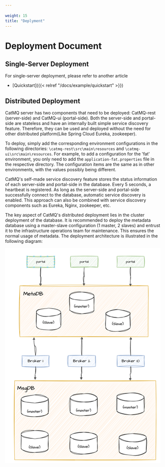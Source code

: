 ```yaml
---

weight: 15
title: "Deplyment"
---
```



# Deployment Document

## Single-Server Deployment
For single-server deployment, please refer to another article 
- [Quickstart]({{< relref "/docs/example/quickstart" >}})

## Distributed Deployment
CatMQ server has two components that need to be deployed: CatMQ-rest (server-side) and CatMQ-ui (portal-side). Both the server-side and portal-side are stateless and have an internally built simple service discovery feature. Therefore, they can be used and deployed without the need for other distributed platform(Like Spring Cloud Eureka, zookeeper).

To deploy, simply add the corresponding environment configurations in the following directories: `\catmq-rest\src\main\resources` and `\catmq-ui\src\main\resources`. For example, to add a configuration for the 'fat' environment, you only need to add the `application-fat.properties` file in the respective directory. The configuration items are the same as in other environments, with the values possibly being different.

CatMQ's self-made service discovery feature stores the status information of each server-side and portal-side in the database. Every 5 seconds, a heartbeat is registered. As long as the server-side and portal-side successfully connect to the database, automatic service discovery is enabled. This approach can also be combined with service discovery components such as Eureka, Nginx, zookeeper, etc.

The key aspect of CatMQ's distributed deployment lies in the cluster deployment of the database. It is recommended to deploy the metadata database using a master-slave configuration (1 master, 2 slaves) and entrust it to the infrastructure operations team for maintenance. This ensures the normal usage of metadata. The deployment architecture is illustrated in the following diagram:

![img.png](img.png)



